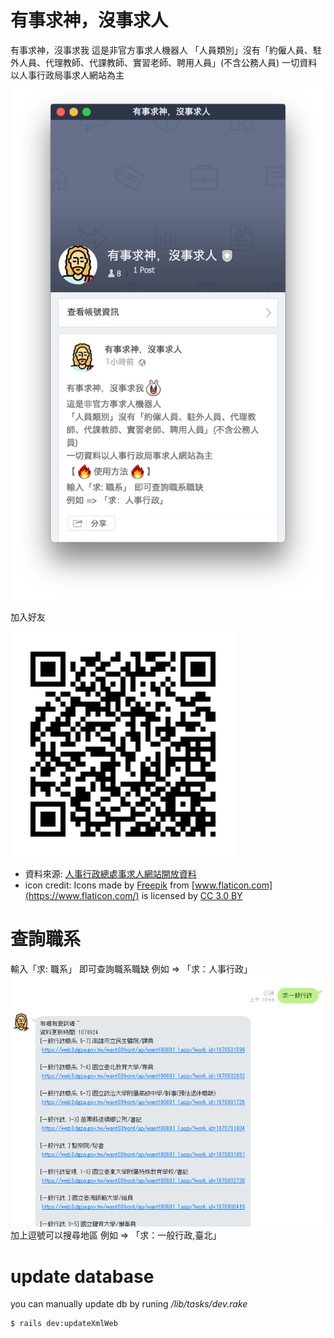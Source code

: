 # 有事求神，沒事求人
有事求神，沒事求我
這是非官方事求人機器人
「人員類別」沒有「約僱人員、駐外人員、代理教師、代課教師、實習老師、聘用人員」(不含公務人員)
一切資料以人事行政局事求人網站為主
![ask_god](https://github.com/spreered/ask-job/blob/master/readme_img/Screen-Shot-2018-09-07-at-3.47.30-PM.png)

加入好友

![add_friend](https://github.com/spreered/ask-job/blob/master/readme_img/m9E3sYjl8V.png)

- 資料來源: [人事行政總處事求人網站開放資料](https://web3.dgpa.gov.tw/WANT03FRONT/AP/WANTF00003.aspx)
- icon credit: Icons made by [Freepik](http://www.freepik.com) from [www.flaticon.com](https://www.flaticon.com/) is licensed by [CC 3.0 BY](http://creativecommons.org/licenses/by/3.0/)

# 查詢職系
輸入「求: 職系」 即可查詢職系職缺
例如 => 「求：人事行政」
![ask](https://github.com/spreered/ask-job/blob/master/readme_img/askgod3.png)
加上逗號可以搜尋地區
例如 => 「求：一般行政,臺北」
# update database
you can manually update db by runing _/lib/tasks/dev.rake_
```bash
$ rails dev:updateXmlWeb
````
